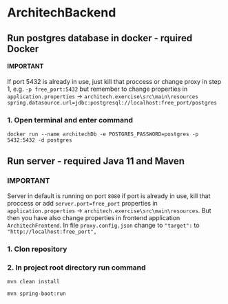 # ArchitechBackend

## Run postgres database in docker - rquired Docker

#### IMPORTANT 
If port 5432 is already in use, just kill that proccess or change proxy in step 1, e.g.  ```-p free_port:5432``` but remember to change properties in ```application.properties```  -> ```architech.exercise\src\main\resources```
 ```spring.datasource.url=jdbc:postgresql://localhost:free_port/postgres```


### 1. Open terminal and enter command 

```docker run --name architechDb -e POSTGRES_PASSWORD=postgres -p 5432:5432 -d postgres```

## Run server - required Java 11 and Maven 

### IMPORTANT 

Server in default is running on port ```8080``` if port is already in use, kill that proccess or add ```server.port=free_port``` properties  in ```application.properties```  -> ```architech.exercise\src\main\resources```. But then you have also change properties in frontend application ```ArchitechFrontend```. In file ```proxy.config.json``` change to ```"target":``` to ``` "http://localhost:free_port",```

### 1. Clon repository 

### 2. In project root directory run command 
```mvn clean install```

```mvn spring-boot:run```

